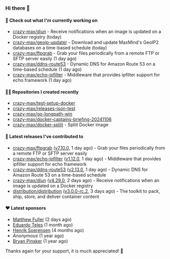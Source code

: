 ### Hi there 👋

#### 👷 Check out what I'm currently working on

- [crazy-max/diun](https://github.com/crazy-max/diun) - Receive notifications when an image is updated on a Docker registry (today)
- [crazy-max/geoip-updater](https://github.com/crazy-max/geoip-updater) - Download and update MaxMind&#39;s GeoIP2 databases on a time-based schedule (today)
- [crazy-max/ftpgrab](https://github.com/crazy-max/ftpgrab) - Grab your files periodically from a remote FTP or SFTP server easily (1 day ago)
- [crazy-max/ddns-route53](https://github.com/crazy-max/ddns-route53) - Dynamic DNS for Amazon Route 53 on a time-based schedule (1 day ago)
- [crazy-max/echo-ipfilter](https://github.com/crazy-max/echo-ipfilter) - Middleware that provides ipfilter support for echo framework (1 day ago)

#### 👨‍💻 Repositories I created recently

- [crazy-max/test-setup-docker](https://github.com/crazy-max/test-setup-docker)
- [crazy-max/releases-json-test](https://github.com/crazy-max/releases-json-test)
- [crazy-max/go-longpath-win](https://github.com/crazy-max/go-longpath-win)
- [crazy-max/docker-captains-briefing-20241106](https://github.com/crazy-max/docker-captains-briefing-20241106)
- [crazy-max/docker-spliit](https://github.com/crazy-max/docker-spliit) - Spliit Docker image

#### 🚀 Latest releases I've contributed to

- [crazy-max/ftpgrab](https://github.com/crazy-max/ftpgrab) ([v7.10.0](https://github.com/crazy-max/ftpgrab/releases/tag/v7.10.0), 1 day ago) - Grab your files periodically from a remote FTP or SFTP server easily
- [crazy-max/echo-ipfilter](https://github.com/crazy-max/echo-ipfilter) ([v1.12.0](https://github.com/crazy-max/echo-ipfilter/releases/tag/v1.12.0), 1 day ago) - Middleware that provides ipfilter support for echo framework
- [crazy-max/ddns-route53](https://github.com/crazy-max/ddns-route53) ([v2.13.0](https://github.com/crazy-max/ddns-route53/releases/tag/v2.13.0), 1 day ago) - Dynamic DNS for Amazon Route 53 on a time-based schedule
- [crazy-max/diun](https://github.com/crazy-max/diun) ([v4.29.0](https://github.com/crazy-max/diun/releases/tag/v4.29.0), 2 days ago) - Receive notifications when an image is updated on a Docker registry
- [distribution/distribution](https://github.com/distribution/distribution) ([v3.0.0-rc.2](https://github.com/distribution/distribution/releases/tag/v3.0.0-rc.2), 3 days ago) - The toolkit to pack, ship, store, and deliver container content

#### ❤️ Latest sponsors
- [Matthew Fuller](https://github.com/mathematics333) (2 days ago)
- [Eduardo Teles](https://github.com/eduardoteles17) (1 month ago)
- [Henrik Soerensen](https://github.com/hsoerensen) (4 months ago)
- _Anonymous_ (1 year ago)
- [Bryan Pinsker](https://github.com/BryanPinsker) (1 year ago)

Thanks again for your support, it is much appreciated! 🙏
